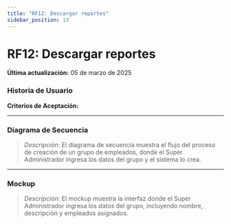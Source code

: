 ```yaml
---
title: "RF12: Descargar reportes"  
sidebar_position: 13
---
```


# RF12: Descargar reportes

**Última actualización:** 05 de marzo de 2025

### Historia de Usuario



  **Criterios de Aceptación:**
  

---

### Diagrama de Secuencia

> *Descripción*: El diagrama de secuencia muestra el flujo del proceso de creación de un grupo de empleados, donde el Super Administrador ingresa los datos del grupo y el sistema lo crea.

---

### Mockup

> *Descripción*: El mockup muestra la interfaz donde el Super Administrador ingresa los datos del grupo, incluyendo nombre, descripción y empleados asignados.
